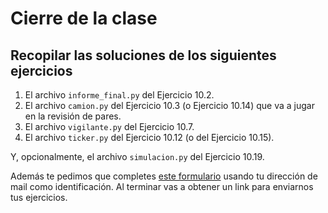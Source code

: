 # Cierre de la clase

## Recopilar las soluciones de los siguientes ejercicios

1. El archivo `informe_final.py` del Ejercicio 10.2.
2. El archivo `camion.py` del Ejercicio 10.3 (o Ejercicio 10.14) que va a jugar en la revisión de pares.
3. El archivo `vigilante.py` del Ejercicio 10.7.
4. El archivo `ticker.py` del Ejercicio 10.12 (o del Ejercicio 10.15).

Y, opcionalmente, el archivo `simulacion.py` del Ejercicio 10.19.

Además te pedimos que completes [este formulario](https://docs.google.com/forms/d/1PO6LXOUZrqzsOyHmNtf8qrXRqSFaJiEHYcdRjv4I024) usando tu dirección de mail como identificación.
Al terminar vas a obtener un link para enviarnos tus ejercicios. 
